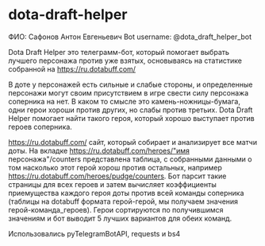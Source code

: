 # dota-draft-helper

ФИО: Сафонов Антон Евгеньевич
Bot username: @dota_draft_helper_bot

Dota Draft Helper это телеграмм-бот, который помогает выбрать лучшего персонажа против уже взятых, основываясь на статистике собранной на https://ru.dotabuff.com/

В доте у персонажей есть сильные и слабые стороны, и определенные персонажи могут своим присутствием в игре свести силу персонажа соперника на нет.  В каком то смысле это камень-ножницы-бумага, одни герои хороши против других, но слабы против третьих. Dota Draft Helper помогает найти такого героя, который хорошо выступает против героев соперника.

https://ru.dotabuff.com/ сайт, который собирает и анализирует все матчи доты.
На вкладке https://ru.dotabuff.com/heroes/"имя персонажа"/counters представлена таблица, с собранными данными о том насколько этот герой хорош против остальных, например https://ru.dotabuff.com/heroes/pudge/counters.
Бот парсит такие страницы для всех героев и затем вычисляет коэффициенты приемущества каждого героя доты против всей команды соперника (таблицы на dotabuff формата герой-герой, мы получаем значения герой-команда_героев).
Герои сортируются по получившимся значениям и бот выводит 5 лучших вариантов для обеих команд.

Использовались pyTelegramBotAPI, requests и bs4
